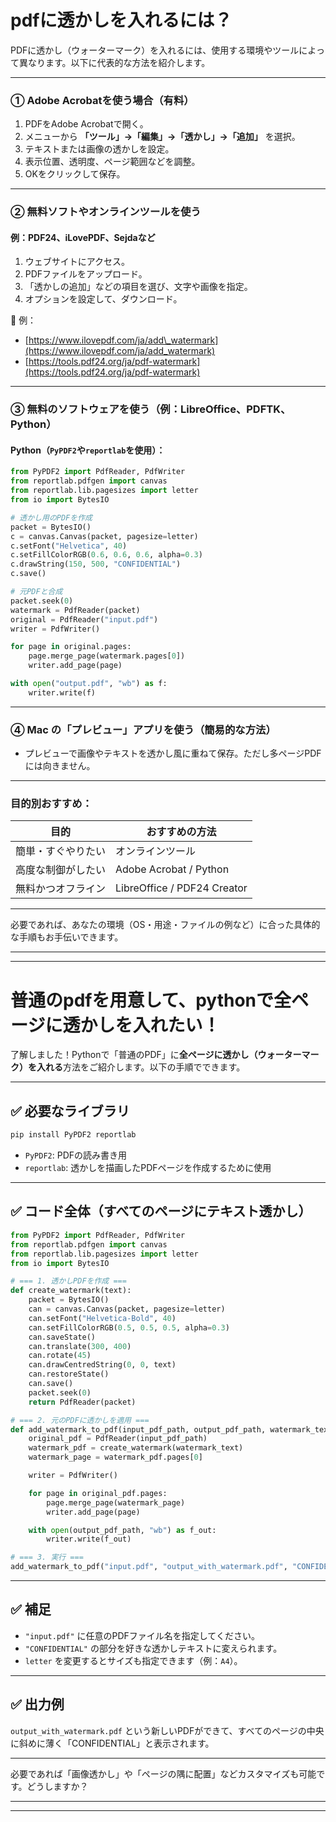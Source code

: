 # pdfに透かしを入れるには？

PDFに透かし（ウォーターマーク）を入れるには、使用する環境やツールによって異なります。以下に代表的な方法を紹介します。

---

### ① **Adobe Acrobatを使う場合（有料）**

1. PDFをAdobe Acrobatで開く。
2. メニューから **「ツール」→「編集」→「透かし」→「追加」** を選択。
3. テキストまたは画像の透かしを設定。
4. 表示位置、透明度、ページ範囲などを調整。
5. OKをクリックして保存。

---

### ② **無料ソフトやオンラインツールを使う**

#### 例：PDF24、iLovePDF、Sejdaなど

1. ウェブサイトにアクセス。
2. PDFファイルをアップロード。
3. 「透かしの追加」などの項目を選び、文字や画像を指定。
4. オプションを設定して、ダウンロード。

🔗 例：

* [https://www.ilovepdf.com/ja/add\_watermark](https://www.ilovepdf.com/ja/add_watermark)
* [https://tools.pdf24.org/ja/pdf-watermark](https://tools.pdf24.org/ja/pdf-watermark)

---

### ③ **無料のソフトウェアを使う（例：LibreOffice、PDFTK、Python）**

#### Python（`PyPDF2`や`reportlab`を使用）：

```python
from PyPDF2 import PdfReader, PdfWriter
from reportlab.pdfgen import canvas
from reportlab.lib.pagesizes import letter
from io import BytesIO

# 透かし用のPDFを作成
packet = BytesIO()
c = canvas.Canvas(packet, pagesize=letter)
c.setFont("Helvetica", 40)
c.setFillColorRGB(0.6, 0.6, 0.6, alpha=0.3)
c.drawString(150, 500, "CONFIDENTIAL")
c.save()

# 元PDFと合成
packet.seek(0)
watermark = PdfReader(packet)
original = PdfReader("input.pdf")
writer = PdfWriter()

for page in original.pages:
    page.merge_page(watermark.pages[0])
    writer.add_page(page)

with open("output.pdf", "wb") as f:
    writer.write(f)
```

---

### ④ **Mac の「プレビュー」アプリを使う（簡易的な方法）**

* プレビューで画像やテキストを透かし風に重ねて保存。ただし多ページPDFには向きません。

---

### 目的別おすすめ：

| 目的        | おすすめの方法                     |
| --------- | --------------------------- |
| 簡単・すぐやりたい | オンラインツール                    |
| 高度な制御がしたい | Adobe Acrobat / Python      |
| 無料かつオフライン | LibreOffice / PDF24 Creator |

---

必要であれば、あなたの環境（OS・用途・ファイルの例など）に合った具体的な手順もお手伝いできます。

---
---

# 普通のpdfを用意して、pythonで全ページに透かしを入れたい！
了解しました！Pythonで「普通のPDF」に**全ページに透かし（ウォーターマーク）を入れる**方法をご紹介します。以下の手順でできます。

---

## ✅ 必要なライブラリ

```bash
pip install PyPDF2 reportlab
```

* `PyPDF2`: PDFの読み書き用
* `reportlab`: 透かしを描画したPDFページを作成するために使用

---

## ✅ コード全体（すべてのページにテキスト透かし）

```python
from PyPDF2 import PdfReader, PdfWriter
from reportlab.pdfgen import canvas
from reportlab.lib.pagesizes import letter
from io import BytesIO

# === 1. 透かしPDFを作成 ===
def create_watermark(text):
    packet = BytesIO()
    can = canvas.Canvas(packet, pagesize=letter)
    can.setFont("Helvetica-Bold", 40)
    can.setFillColorRGB(0.5, 0.5, 0.5, alpha=0.3)
    can.saveState()
    can.translate(300, 400)
    can.rotate(45)
    can.drawCentredString(0, 0, text)
    can.restoreState()
    can.save()
    packet.seek(0)
    return PdfReader(packet)

# === 2. 元のPDFに透かしを適用 ===
def add_watermark_to_pdf(input_pdf_path, output_pdf_path, watermark_text):
    original_pdf = PdfReader(input_pdf_path)
    watermark_pdf = create_watermark(watermark_text)
    watermark_page = watermark_pdf.pages[0]

    writer = PdfWriter()

    for page in original_pdf.pages:
        page.merge_page(watermark_page)
        writer.add_page(page)

    with open(output_pdf_path, "wb") as f_out:
        writer.write(f_out)

# === 3. 実行 ===
add_watermark_to_pdf("input.pdf", "output_with_watermark.pdf", "CONFIDENTIAL")
```

---

## ✅ 補足

* `"input.pdf"` に任意のPDFファイル名を指定してください。
* `"CONFIDENTIAL"` の部分を好きな透かしテキストに変えられます。
* `letter` を変更するとサイズも指定できます（例：`A4`）。

---

## ✅ 出力例

`output_with_watermark.pdf` という新しいPDFができて、すべてのページの中央に斜めに薄く「CONFIDENTIAL」と表示されます。

---

必要であれば「画像透かし」や「ページの隅に配置」などカスタマイズも可能です。どうしますか？

---
---

